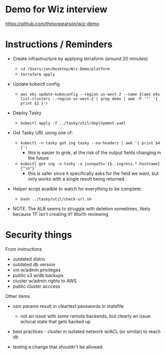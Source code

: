 # Demo for Wiz interview

https://github.com/thejonpearson/wiz-demo

# Instructions / Reminders
- Create infrastructure by applying terraform (around 20 minutes)
  - `cd /Users/jon/Desktop/Wiz-Demo/platform`
  - `terraform apply`
- Update kubectl config 
  - `aws eks update-kubeconfig --region us-west-2 --name $(aws eks list-clusters --region us-west-2 | grep demo | awk -F '"' '{ print $2 }')`
- Deploy Tasky
  - `kubectl apply -f ../tasky/util/deployment.yaml`
- Get Tasky URL using one of:
  - `kubectl -n tasky get ing tasky --no-headers | awk '{ print $4 }')`
    - this is easier to grok, at the risk of the output fields changing in the future
  - `kubectl get ing -n tasky -o jsonpath='{$..ingress.*.hostname}{"\n"}'`
    - this is safer since it specifically asks for the field we want, but only works with a single result being returned
- Helper script availble to watch for everything to be complete:
  - `bash ../tasky/util/check-url.sh`

- NOTE: The ALB seems to struggle with deletion sometimes, likely because TF isn't creating it? Worth reviewing

# Security things

From instructions

- outdated distro
- outdated db version
- vm w/admin privileges
- public s3 w/db backups
- cluster w/admin rights to AWS
- public cluster acccess

Other items

- ssm params result in cleartext passwords in statefile
    - not an issue with *some* remote backends, but clearly an issue w/local state that gets backed up

- best practices - cluster in isolated network w/ACL (or similar) to reach db

- testing a change that shouldn't be allowed
